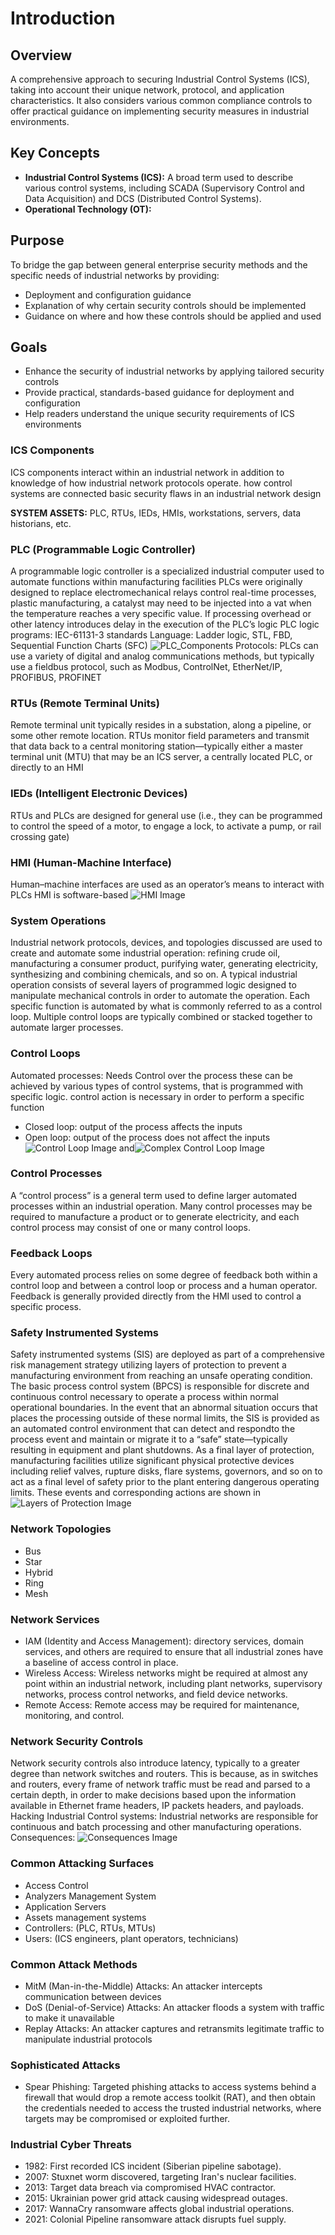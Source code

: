 # Introduction

## Overview
A comprehensive approach to securing Industrial Control Systems (ICS), taking into account their unique network, protocol, and application characteristics. It also considers various common compliance controls to offer practical guidance on implementing security measures in industrial environments.

## Key Concepts
- **Industrial Control Systems (ICS):** A broad term used to describe various control systems, including SCADA (Supervisory Control and Data Acquisition) and DCS (Distributed Control Systems).
- **Operational Technology (OT):** 

## Purpose
To bridge the gap between general enterprise security methods and the specific needs of industrial networks by providing:
- Deployment and configuration guidance
- Explanation of why certain security controls should be implemented
- Guidance on where and how these controls should be applied and used

## Goals
- Enhance the security of industrial networks by applying tailored security controls
- Provide practical, standards-based guidance for deployment and configuration
- Help readers understand the unique security requirements of ICS environments

### ICS Components
ICS components interact within an industrial network in addition to knowledge of how industrial network protocols operate.
how control systems are connected
basic security flaws in an industrial network design

**SYSTEM ASSETS:** PLC, RTUs, IEDs, HMIs, workstations, servers, data historians, etc.

### PLC (Programmable Logic Controller)
A programmable logic controller is a specialized industrial computer used to automate functions within manufacturing facilities
PLCs were originally designed to replace electromechanical relays
control real-time processes,
plastic manufacturing, a catalyst may need to be injected into a vat when the temperature reaches a very specific value. If processing overhead or other latency introduces delay in the execution of the PLC’s logic
PLC logic programs: IEC-61131-3 standards
Language: Ladder logic, STL, FBD, Sequential Function Charts (SFC)
![PLC_Components](Images/Components_of_a_programmable_logic_controller.png)
Protocols: PLCs can use a variety of digital and analog communications methods, but typically use a fieldbus protocol, such as Modbus, ControlNet, EtherNet/IP, PROFIBUS, PROFINET

### RTUs (Remote Terminal Units)
Remote terminal unit typically resides in a substation, along a pipeline, or some other remote location. RTUs monitor field parameters and transmit that data back to a central monitoring station—typically either a master terminal unit (MTU) that may be an ICS server, a centrally located PLC, or directly to an HMI

### IEDs (Intelligent Electronic Devices)
RTUs and PLCs are designed for general use (i.e., they can be programmed to control the speed of a motor, to engage a lock, to activate a pump, or rail crossing gate)

### HMI (Human-Machine Interface)
Human–machine interfaces are used as an operator’s means to interact with PLCs
HMI is software-based
![HMI Image](Images/Human–machine_interface_functionality.png)

### System Operations
Industrial network protocols, devices, and topologies discussed are used to create and automate some industrial operation: refining crude oil, manufacturing a consumer product, purifying water, generating electricity, synthesizing and combining chemicals, and so on. A typical industrial operation consists of several layers of programmed logic designed to manipulate mechanical controls in order to automate the operation. Each specific function is automated by what is commonly referred to as a control loop. Multiple control loops are typically combined or stacked together to automate larger processes.

### Control Loops
Automated processes: Needs Control over the process
these can be achieved by various types of control systems, that is programmed with specific logic.
control action is necessary in order to perform a specific function

* Closed loop: output of the process affects the inputs
* Open loop: output of the process does not affect the inputs
![Control Loop Image](Images/controllloop.png) and![Complex Control Loop Image](Images/complex_ctrl_loop.png)

### Control Processes
A “control process” is a general term used to define larger automated processes within an industrial operation. Many control processes may be required to manufacture a product or to generate electricity, and each control process may consist of one or many control loops.

### Feedback Loops
Every automated process relies on some degree of feedback both within a control loop and between a control loop or process and a human operator. Feedback is generally provided directly from the HMI used to control a specific process.

### Safety Instrumented Systems
Safety instrumented systems (SIS) are deployed as part of a comprehensive risk management strategy utilizing layers of protection to prevent a manufacturing environment from reaching an unsafe operating condition. The basic process control system (BPCS) is responsible for discrete and continuous control necessary to operate a process within normal operational boundaries. In the event that an abnormal situation occurs that places the processing outside of these normal limits, the SIS is provided as an automated control environment that can detect and respondto the process event and maintain or migrate it to a “safe” state—typically resulting in equipment and plant shutdowns. As a final layer of protection, manufacturing facilities utilize significant physical protective devices including relief valves, rupture disks, flare systems, governors, and so on to act as a final level of safety prior to the plant entering dangerous operating limits. These events and corresponding actions are shown in
![Layers of Protection Image](Images/Layers_of_protection_in_plant_safety_design.png)

### Network Topologies
* Bus
* Star
* Hybrid
* Ring
* Mesh

### Network Services
* IAM (Identity and Access Management): directory services, domain services, and others are required to ensure that all industrial zones have a baseline of access control in place.
* Wireless Access: Wireless networks might be required at almost any point within an industrial network, including plant networks, supervisory networks, process control networks, and field device networks.
* Remote Access: Remote access may be required for maintenance, monitoring, and control.

### Network Security Controls
Network security controls also introduce latency, typically to a greater degree than network switches and routers. This is because, as in switches and routers, every frame of network traffic must be read and parsed to a certain depth, in order to make decisions based upon the information available in Ethernet frame headers, IP packets headers, and payloads.
Hacking Industrial Control systems: Industrial networks are responsible for continuous and batch processing and other manufacturing operations.
Consequences: ![Consequences Image](Images/Consequences_of_a_compromised_industrial_control_system.png)

### Common Attacking Surfaces
* Access Control
* Analyzers Management System
* Application Servers
* Assets management systems
* Controllers: (PLC, RTUs, MTUs)
* Users: (ICS engineers, plant operators, technicians)

### Common Attack Methods
* MitM (Man-in-the-Middle) Attacks: An attacker intercepts communication between devices
* DoS (Denial-of-Service) Attacks: An attacker floods a system with traffic to make it unavailable
* Replay Attacks: An attacker captures and retransmits legitimate traffic to manipulate industrial protocols

### Sophisticated Attacks
* Spear Phishing: Targeted phishing attacks to access systems behind a firewall that would drop a remote access toolkit (RAT), and then obtain the credentials needed to access the trusted industrial networks, where targets may be compromised or exploited further.

### Industrial Cyber Threats
* 1982: First recorded ICS incident (Siberian pipeline sabotage).
* 2007: Stuxnet worm discovered, targeting Iran's nuclear facilities.
* 2013: Target data breach via compromised HVAC contractor.
* 2015: Ukrainian power grid attack causing widespread outages.
* 2017: WannaCry ransomware affects global industrial operations.
* 2021: Colonial Pipeline ransomware attack disrupts fuel supply.